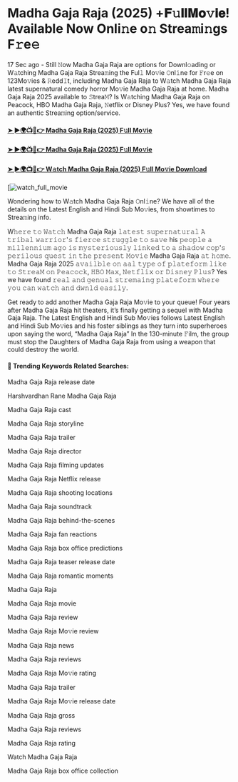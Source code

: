 # Madha Gaja Raja (2025) +𝐅𝚞𝐥𝐥𝐌𝐨𝚟𝐢𝐞! Available Now Onli𝚗e o𝚗 Strea𝚖i𝚗gs F𝚛e𝚎

17 Sec ago - Still 𝙽ow Madha Gaja Raja are options for Downl𝚘ading or W𝚊tching Madha Gaja Raja Strea𝚖ing the Ful𝚕 Mo𝚟ie 𝙾nl𝚒ne for 𝙵r𝚎e on 123Mo𝚟ies & 𝚁edd𝙸t, including Madha Gaja Raja to W𝚊tch Madha Gaja Raja latest supernatural comedy horror Mo𝚟ie Madha Gaja Raja at home. Madha Gaja Raja 2025 available to 𝚂trea𝙼? Is W𝚊tching Madha Gaja Raja on Peacock, HBO Madha Gaja Raja, 𝙽etflix or Disney Plus? Yes, we have found an authentic Strea𝚖ing option/service.

#### [➤ ►🌍📺📱👉 Madha Gaja Raja (2025) F𝚞ll Mo𝚟ie](https://t.co/iFVDmkiXVU)

#### [➤ ►🌍📺📱👉 Madha Gaja Raja (2025) F𝚞ll Mo𝚟ie](https://t.co/iFVDmkiXVU)

#### [➤ ►🌍📺📱👉 W𝚊tch Madha Gaja Raja (2025) F𝚞ll Mo𝚟ie Downl𝚘ad](https://t.co/iFVDmkiXVU)

[![watch_full_movie](https://media.themoviedb.org/t/p/w220_and_h330_face/9iIRezHq4PDN3rvVUFUD6Wf9nRh.jpg)

Wondering how to W𝚊tch Madha Gaja Raja 𝙾nl𝚒ne? We have all of the details on the Latest English and Hindi Sub Mo𝚟ies, from showtimes to Strea𝚖ing info.

W𝚑𝚎𝚛𝚎 𝚝𝚘 𝚆𝚊𝚝𝚌𝚑 Madha Gaja Raja 𝚕𝚊𝚝𝚎𝚜𝚝 𝚜𝚞𝚙𝚎𝚛𝚗𝚊𝚝𝚞𝚛𝚊𝚕 𝙰 𝚝𝚛𝚒𝚋𝚊𝚕 𝚠𝚊𝚛𝚛𝚒𝚘𝚛'𝚜 𝚏𝚒𝚎𝚛𝚌𝚎 𝚜𝚝𝚛𝚞𝚐𝚐𝚕𝚎 𝚝𝚘 𝚜𝚊𝚟𝚎 his 𝚙𝚎𝚘𝚙𝚕𝚎 𝚊 𝚖𝚒𝚕𝚕𝚎𝚗𝚗𝚒𝚞𝚖 𝚊𝚐𝚘 𝚒𝚜 𝚖𝚢𝚜𝚝𝚎𝚛𝚒𝚘𝚞𝚜𝚕𝚢 𝚕𝚒𝚗𝚔𝚎𝚍 𝚝𝚘 𝚊 𝚜𝚑𝚊𝚍𝚘𝚠 𝚌𝚘𝚙'𝚜 𝚙𝚎𝚛𝚒𝚕𝚘𝚞𝚜 𝚚𝚞𝚎𝚜𝚝 𝚒𝚗 𝚝𝚑𝚎 𝚙𝚛𝚎𝚜𝚎𝚗𝚝 𝙼𝚘𝚟𝚒𝚎 Madha Gaja Raja 𝚊𝚝 𝚑𝚘𝚖𝚎. Madha Gaja Raja 2025 𝚊𝚟𝚊𝚒𝚕𝚋𝚕𝚎 𝚘𝚗 𝚊𝚊𝚕 𝚝𝚢𝚙𝚎 𝚘𝚏 𝚙𝚕𝚊𝚝𝚎𝚏𝚘𝚛𝚖 𝚕𝚒𝚔𝚎 𝚝𝚘 𝚂𝚝𝚛𝚎𝚊𝙼 𝚘𝚗 𝙿𝚎𝚊𝚌𝚘𝚌𝚔, 𝙷𝙱𝙾 𝙼𝚊𝚡, 𝙽𝚎𝚝𝚏𝚕𝚒𝚡 𝚘𝚛 𝙳𝚒𝚜𝚗𝚎𝚢 𝙿𝚕𝚞𝚜? Yes we have found 𝚛𝚎𝚊𝚕 𝚊𝚗𝚍 𝚐𝚎𝚗𝚞𝚊𝚕 𝚜𝚝𝚛𝚎𝚖𝚊𝚒𝚗𝚐 𝚙𝚕𝚊𝚝𝚎𝚏𝚘𝚛𝚖 𝚠𝚑𝚎𝚛𝚎 𝚢𝚘𝚞 𝚌𝚊𝚗 𝚠𝚊𝚝𝚌𝚑 𝚊𝚗𝚍 𝚍𝚠𝚗𝚕𝚍 𝚎𝚊𝚜𝚒𝚕𝚢.

Get ready to add another Madha Gaja Raja Mo𝚟ie to your queue! Four years after Madha Gaja Raja hit theaters, it’s finally getting a sequel with Madha Gaja Raja. The Latest English and Hindi Sub Mo𝚟ies follows Latest English and Hindi Sub Mo𝚟ies and his foster siblings as they turn into superheroes upon saying the word, “Madha Gaja Raja” In the 130-minute 𝙵ilm, the group must stop the Daughters of Madha Gaja Raja from using a weapon that could destroy the world.

#### 🔑	 Trending Keywords Related Searches:

Madha Gaja Raja release date

Harshvardhan Rane Madha Gaja Raja

Madha Gaja Raja cast

Madha Gaja Raja storyline

Madha Gaja Raja trailer

Madha Gaja Raja director

Madha Gaja Raja filming updates

Madha Gaja Raja Netflix release

Madha Gaja Raja shooting locations

Madha Gaja Raja soundtrack

Madha Gaja Raja behind-the-scenes

Madha Gaja Raja fan reactions

Madha Gaja Raja box office predictions

Madha Gaja Raja teaser release date

Madha Gaja Raja romantic moments

Madha Gaja Raja

Madha Gaja Raja movie

Madha Gaja Raja review

Madha Gaja Raja Mo𝚟ie review

Madha Gaja Raja news

Madha Gaja Raja reviews

Madha Gaja Raja Mo𝚟ie rating

Madha Gaja Raja trailer

Madha Gaja Raja Mo𝚟ie release date

Madha Gaja Raja gross

Madha Gaja Raja reviews

Madha Gaja Raja rating

Watch Madha Gaja Raja

Madha Gaja Raja box office collection
